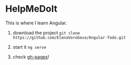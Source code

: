 # HelpMeDoIt

This is where I learn Angular.

1) download the project
`git clone https://github.com/ElenaVorobeva/Angular-Todo.git`

2) start it
`ng serve`

3) check [gh-pages](https://elenavorobeva.github.io/Angular-Todo/)!
